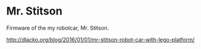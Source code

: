 # Mr. Stitson

Firmware of the my robotcar, Mr. Stitson.

http://dlacko.org/blog/2016/01/01/mr-stitson-robot-car-with-lego-platform/
